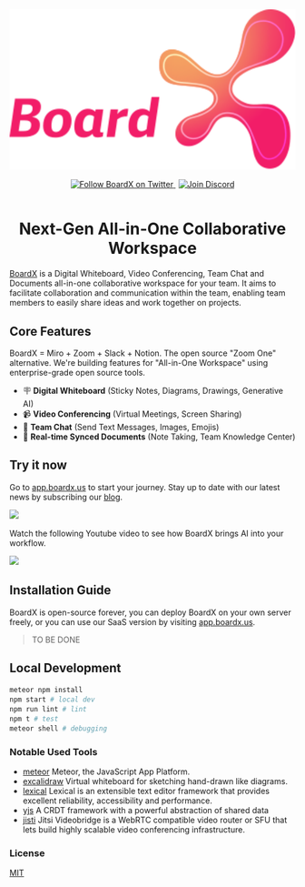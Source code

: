 <div align="center" style="display:flex;flex-direction:column;">
  <a href="https://app.boardx.us">
    <img width="540" src="./public/images/logo.svg" alt="BoardX Logo" />
  </a>
  <p>
    <a href="https://twitter.com/intent/follow?screen_name=boardxus" target="_blank">
      <img alt="Follow BoardX on Twitter" src="https://img.shields.io/twitter/follow/boardxus.svg?label=follow+BoardX&style=for-the-badge&logo=twitter">
    </a>
<a href="https://discord.gg/RBs5kHC8cS" target="_blank">
      <img alt="Join Discord" style="margin-left:5px;" src="https://img.shields.io/discord/1052420232704184350?style=for-the-badge&label=Join+Discord">
    </a>
  </p>
</div>

<h1 align="center">Next-Gen All-in-One Collaborative Workspace</h3>

[BoardX](https://app.boardx.us) is a Digital Whiteboard, Video Conferencing, Team Chat and Documents all-in-one collaborative workspace for your team. It aims to facilitate collaboration and communication within the team, enabling team members to easily share ideas and work together on projects.

## Core Features

BoardX = Miro + Zoom + Slack + Notion. The open source "Zoom One" alternative. We're building features for "All-in-One Workspace" using enterprise-grade open source tools.

- 🪧 **Digital Whiteboard** (Sticky Notes, Diagrams, Drawings, Generative AI)
- 📹 **Video Conferencing** (Virtual Meetings, Screen Sharing)
- 💬 **Team Chat** (Send Text Messages, Images, Emojis)
- 📝 **Real-time Synced Documents** (Note Taking, Team Knowledge Center)

## Try it now

Go to [app.boardx.us](https://app.boardx.us) to start your journey. Stay up to date with our latest news by subscribing our [blog](https://share.boardx.us/).

<img src="https://uploads-ssl.webflow.com/63276f11bd112740c2d55d0b/63276fd289cc06129e308c13_persona.png" />

Watch the following Youtube video to see how BoardX brings AI into your workflow.

<p>
  <a href="https://www.youtube.com/watch?v=tjz6BGsKcr8" target="_blank">
<img height="300" src="https://img.youtube.com/vi/tjz6BGsKcr8/maxresdefault.jpg" />
  </a>
</p>

## Installation Guide

BoardX is open-source forever, you can deploy BoardX on your own server freely, or you can use our SaaS version by visiting [app.boardx.us](https://app.boardx.us).

> TO BE DONE

## Local Development

```bash
meteor npm install
npm start # local dev
npm run lint # lint
npm t # test
meteor shell # debugging
```

### Notable Used Tools

- [meteor](https://github.com/meteor/meteor) Meteor, the JavaScript App Platform.
- [excalidraw](https://github.com/excalidraw/excalidraw) Virtual whiteboard for sketching hand-drawn like diagrams.
- [lexical](https://github.com/facebook/lexical) Lexical is an extensible text editor framework that provides excellent reliability, accessibility and performance.
- [yjs](https://github.com/yjs/yjs) A CRDT framework with a powerful abstraction of shared data
- [jisti](https://github.com/jitsi) Jitsi Videobridge is a WebRTC compatible video router or SFU that lets build highly scalable video conferencing infrastructure.

### License

[MIT](./LICENSE)

